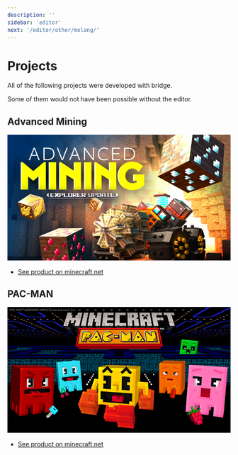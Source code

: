 ```yaml
---
description: ''
sidebar: 'editor'
next: '/editor/other/molang/'
---
```


# Projects

All of the following projects were developed with bridge.

Some of them would not have been possible without the editor.

## Advanced Mining

![Advanced Mining Thumbnail](./advanced-mining.jpg)

-   [See product on minecraft.net](https://www.minecraft.net/en-us/pdp/?id=56952d12-3c9c-4597-886d-b62f77202e27)

## PAC-MAN

![PAC-MAN Thumbnail](./pac-man.jpg)

-   [See product on minecraft.net](https://www.minecraft.net/en-us/pdp/?id=366e895b-d090-4151-a83a-e86c6b339732)
